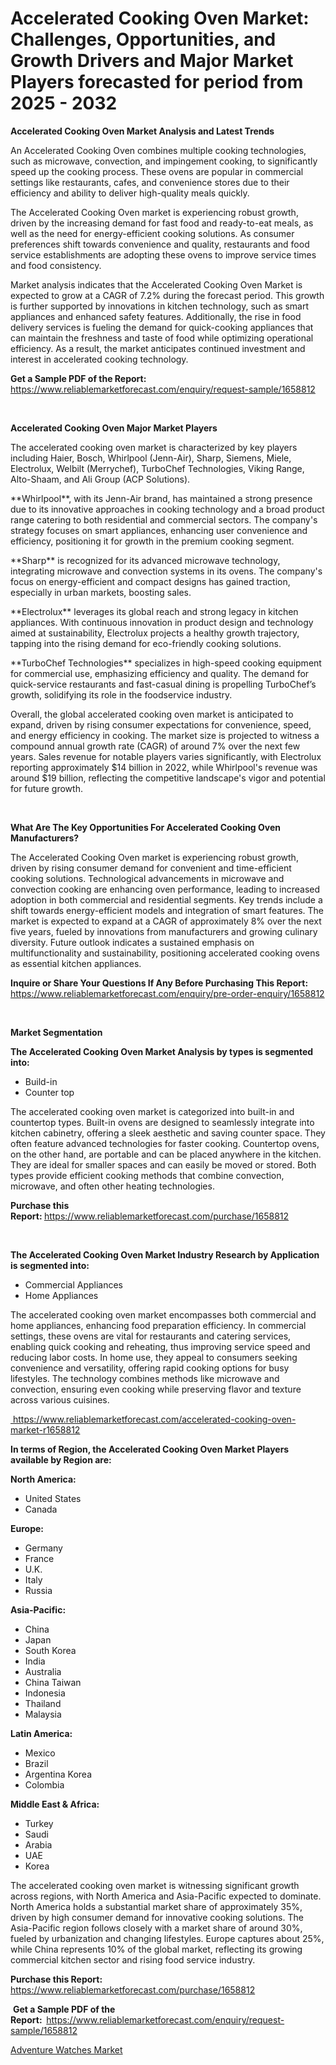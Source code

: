 <p><h1>Accelerated Cooking Oven Market: Challenges, Opportunities, and Growth Drivers and Major Market Players forecasted for period from 2025 - 2032</h1></p><p><strong>Accelerated Cooking Oven Market Analysis and Latest Trends</strong></p>
<p><p>An Accelerated Cooking Oven combines multiple cooking technologies, such as microwave, convection, and impingement cooking, to significantly speed up the cooking process. These ovens are popular in commercial settings like restaurants, cafes, and convenience stores due to their efficiency and ability to deliver high-quality meals quickly. </p><p>The Accelerated Cooking Oven market is experiencing robust growth, driven by the increasing demand for fast food and ready-to-eat meals, as well as the need for energy-efficient cooking solutions. As consumer preferences shift towards convenience and quality, restaurants and food service establishments are adopting these ovens to improve service times and food consistency. </p><p>Market analysis indicates that the Accelerated Cooking Oven Market is expected to grow at a CAGR of 7.2% during the forecast period. This growth is further supported by innovations in kitchen technology, such as smart appliances and enhanced safety features. Additionally, the rise in food delivery services is fueling the demand for quick-cooking appliances that can maintain the freshness and taste of food while optimizing operational efficiency. As a result, the market anticipates continued investment and interest in accelerated cooking technology.</p></p>
<p><strong>Get a Sample PDF of the Report:&nbsp;</strong> <a href="https://www.reliablemarketforecast.com/enquiry/request-sample/1658812?utm_campaign=3344&utm_medium=2&utm_source=Github&utm_content=ia&utm_term=04042025&utm_id=accelerated-cooking-oven">https://www.reliablemarketforecast.com/enquiry/request-sample/1658812</a></p>
<p>&nbsp;</p>
<p><strong>Accelerated Cooking Oven Major Market Players</strong></p>
<p><p>The accelerated cooking oven market is characterized by key players including Haier, Bosch, Whirlpool (Jenn-Air), Sharp, Siemens, Miele, Electrolux, Welbilt (Merrychef), TurboChef Technologies, Viking Range, Alto-Shaam, and Ali Group (ACP Solutions). </p><p>**Whirlpool**, with its Jenn-Air brand, has maintained a strong presence due to its innovative approaches in cooking technology and a broad product range catering to both residential and commercial sectors. The company's strategy focuses on smart appliances, enhancing user convenience and efficiency, positioning it for growth in the premium cooking segment.</p><p>**Sharp** is recognized for its advanced microwave technology, integrating microwave and convection systems in its ovens. The company's focus on energy-efficient and compact designs has gained traction, especially in urban markets, boosting sales.</p><p>**Electrolux** leverages its global reach and strong legacy in kitchen appliances. With continuous innovation in product design and technology aimed at sustainability, Electrolux projects a healthy growth trajectory, tapping into the rising demand for eco-friendly cooking solutions.</p><p>**TurboChef Technologies** specializes in high-speed cooking equipment for commercial use, emphasizing efficiency and quality. The demand for quick-service restaurants and fast-casual dining is propelling TurboChef’s growth, solidifying its role in the foodservice industry.</p><p>Overall, the global accelerated cooking oven market is anticipated to expand, driven by rising consumer expectations for convenience, speed, and energy efficiency in cooking. The market size is projected to witness a compound annual growth rate (CAGR) of around 7% over the next few years. Sales revenue for notable players varies significantly, with Electrolux reporting approximately $14 billion in 2022, while Whirlpool's revenue was around $19 billion, reflecting the competitive landscape's vigor and potential for future growth.</p></p>
<p>&nbsp;</p>
<p><strong>What Are The Key Opportunities For Accelerated Cooking Oven Manufacturers?</strong></p>
<p><p>The Accelerated Cooking Oven market is experiencing robust growth, driven by rising consumer demand for convenient and time-efficient cooking solutions. Technological advancements in microwave and convection cooking are enhancing oven performance, leading to increased adoption in both commercial and residential segments. Key trends include a shift towards energy-efficient models and integration of smart features. The market is expected to expand at a CAGR of approximately 8% over the next five years, fueled by innovations from manufacturers and growing culinary diversity. Future outlook indicates a sustained emphasis on multifunctionality and sustainability, positioning accelerated cooking ovens as essential kitchen appliances.</p></p>
<p><strong>Inquire or Share Your Questions If Any Before Purchasing This Report:</strong> <a href="https://www.reliablemarketforecast.com/enquiry/pre-order-enquiry/1658812?utm_campaign=3344&utm_medium=2&utm_source=Github&utm_content=ia&utm_term=04042025&utm_id=accelerated-cooking-oven">https://www.reliablemarketforecast.com/enquiry/pre-order-enquiry/1658812</a></p>
<p>&nbsp;</p>
<p><strong>Market Segmentation</strong></p>
<p><strong>The Accelerated Cooking Oven Market Analysis by types is segmented into:</strong></p>
<p><ul><li>Build-in</li><li>Counter top</li></ul></p>
<p><p>The accelerated cooking oven market is categorized into built-in and countertop types. Built-in ovens are designed to seamlessly integrate into kitchen cabinetry, offering a sleek aesthetic and saving counter space. They often feature advanced technologies for faster cooking. Countertop ovens, on the other hand, are portable and can be placed anywhere in the kitchen. They are ideal for smaller spaces and can easily be moved or stored. Both types provide efficient cooking methods that combine convection, microwave, and often other heating technologies.</p></p>
<p><strong>Purchase this Report:&nbsp;</strong><a href="https://www.reliablemarketforecast.com/purchase/1658812?utm_campaign=3344&utm_medium=2&utm_source=Github&utm_content=ia&utm_term=04042025&utm_id=accelerated-cooking-oven">https://www.reliablemarketforecast.com/purchase/1658812</a></p>
<p>&nbsp;</p>
<p><strong>The Accelerated Cooking Oven Market Industry Research by Application is segmented into:</strong></p>
<p><ul><li>Commercial Appliances</li><li>Home Appliances</li></ul></p>
<p><p>The accelerated cooking oven market encompasses both commercial and home appliances, enhancing food preparation efficiency. In commercial settings, these ovens are vital for restaurants and catering services, enabling quick cooking and reheating, thus improving service speed and reducing labor costs. In home use, they appeal to consumers seeking convenience and versatility, offering rapid cooking options for busy lifestyles. The technology combines methods like microwave and convection, ensuring even cooking while preserving flavor and texture across various cuisines.</p></p>
<p><a href="https://www.reliablemarketforecast.com/accelerated-cooking-oven-market-r1658812?utm_campaign=3344&utm_medium=2&utm_source=Github&utm_content=ia&utm_term=04042025&utm_id=accelerated-cooking-oven">&nbsp;https://www.reliablemarketforecast.com/accelerated-cooking-oven-market-r1658812</a></p>
<p><strong>In terms of Region, the Accelerated Cooking Oven Market Players available by Region are:</strong></p>
<p>
    <p> <strong> North America: </strong>
        <ul>
            <li>United States</li>
            <li>Canada</li>
        </ul>
        </p> 
    <p> <strong> Europe: </strong>
        <ul>
            <li>Germany</li>
            <li>France</li>
            <li>U.K.</li>
            <li>Italy</li>
            <li>Russia</li>
        </ul>
        </p> 
    <p> <strong> Asia-Pacific: </strong>
        <ul>
            <li>China</li>
            <li>Japan</li>
            <li>South Korea</li>
            <li>India</li>
            <li>Australia</li>
            <li>China Taiwan</li>
            <li>Indonesia</li>
            <li>Thailand</li>
            <li>Malaysia</li>
        </ul>
        </p> 
    <p> <strong> Latin America: </strong>
        <ul>
            <li>Mexico</li>
            <li>Brazil</li>
            <li>Argentina Korea</li>
            <li>Colombia</li>
        </ul>
        </p> 
    <p> <strong> Middle East & Africa: </strong>
        <ul>
            <li>Turkey</li>
            <li>Saudi</li>
            <li>Arabia</li>
            <li>UAE</li>
            <li>Korea</li>
        </ul>
    </p>
    </p>
<p><p>The accelerated cooking oven market is witnessing significant growth across regions, with North America and Asia-Pacific expected to dominate. North America holds a substantial market share of approximately 35%, driven by high consumer demand for innovative cooking solutions. The Asia-Pacific region follows closely with a market share of around 30%, fueled by urbanization and changing lifestyles. Europe captures about 25%, while China represents 10% of the global market, reflecting its growing commercial kitchen sector and rising food service industry.</p></p>
<p><strong>Purchase this Report: </strong><a href="https://www.reliablemarketforecast.com/purchase/1658812?utm_campaign=3344&utm_medium=2&utm_source=Github&utm_content=ia&utm_term=04042025&utm_id=accelerated-cooking-oven">https://www.reliablemarketforecast.com/purchase/1658812</a></p>
<p>&nbsp;<strong>Get a Sample PDF of the Report:&nbsp;&nbsp;</strong><a href="https://www.reliablemarketforecast.com/enquiry/request-sample/1658812?utm_campaign=3344&utm_medium=2&utm_source=Github&utm_content=ia&utm_term=04042025&utm_id=accelerated-cooking-oven">https://www.reliablemarketforecast.com/enquiry/request-sample/1658812</a></p>
<p><strong></strong></p>
<p><p><a href="https://github.com/forgazerbyjt/Market-Research-Report-List-1/blob/main/adventure-watches-market.md?utm_campaign=3344&utm_medium=2&utm_source=Github&utm_content=ia&utm_term=04042025&utm_id=accelerated-cooking-oven">Adventure Watches Market</a></p></p>